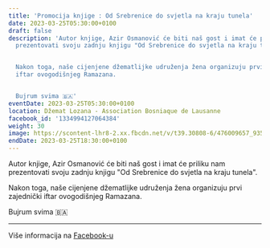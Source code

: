 ```yaml
---
title: 'Promocija knjige : Od Srebrenice do svjetla na kraju tunela'
date: 2023-03-25T05:30:00+0100
draft: false
description: 'Autor knjige, Azir Osmanović će biti naš gost i imat će priliku nam
  prezentovati svoju zadnju knjigu "Od Srebrenice do svjetla na kraju tunela".


  Nakon toga, naše cijenjene džematlijke udruženja žena organizuju prvi zajednički
  iftar ovogodišnjeg Ramazana.


  Bujrum svima 🇧🇦'
eventDate: 2023-03-25T05:30:00+0100
location: Džemat Lozana - Association Bosniaque de Lausanne
facebook_id: '1334994127064384'
weight: 30
image: https://scontent-lhr8-2.xx.fbcdn.net/v/t39.30808-6/476009657_935496042044329_8178626072168630847_n.jpg?_nc_cat=101&ccb=1-7&_nc_sid=9e60e4&_nc_ohc=g41ymRWwZPAQ7kNvwFmuwyf&_nc_oc=AdlovSwtK6tQb9N7Xg3wgGCYTzGcUG9Ip_d6LuIx1BN-rjZ7ST4vfUh8mRyYO_NGoWk&_nc_zt=23&_nc_ht=scontent-lhr8-2.xx&edm=ABTKTjYEAAAA&_nc_gid=48VkCIOGktcQYMGfyiM6mw&oh=00_AfJyJ1_jcZjPKCuYRxCO0-4TTLvkffPzLAzKwxwaWQRsag&oe=683D9C1C
endDate: 2023-03-25T18:30:00+0100
---
```


Autor knjige, Azir Osmanović će biti naš gost i imat će priliku nam prezentovati svoju zadnju knjigu "Od Srebrenice do svjetla na kraju tunela".

Nakon toga, naše cijenjene džematlijke udruženja žena organizuju prvi zajednički iftar ovogodišnjeg Ramazana.

Bujrum svima 🇧🇦

---

Više informacija na [Facebook-u](https://facebook.com/events/1334994127064384)